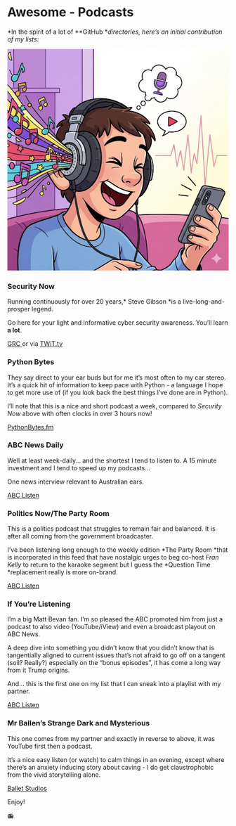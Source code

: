# Awesome - Podcasts  
*In the spirit of a lot of **GitHub **directories, here’s an initial contribution of my lists:*  
  
![Image](Attachments/Image.png)  
  
### Security Now  
Running continuously for over 20 years,* Steve Gibson *is a live-long-and-prosper legend.  
  
Go here for your light and informative cyber security awareness. You’ll learn **a lot**.  
  
[GRC ](https://grc.com/sn)or via [TWiT.tv](https://twit.tv/sn)  
  
### **Python Bytes**  
They say direct to your ear buds but for me it’s most often to my car stereo. It’s a quick hit of information to keep pace with Python - a language I hope to get more use of (if you look back the best things I’ve done are in Python).  
  
I’ll note that this is a nice and short podcast a week, compared to *Security Now* above with often clocks in over 3 hours now!  
  
[PythonBytes.fm](https://pythonbytes.fm)  
###   
### ABC News Daily  
Well at least week-daily… and the shortest I tend to listen to. A 15 minute investment and I tend to speed up my podcasts…  
  
One news interview relevant to Australian ears.  
  
[ABC Listen](https://www.abc.net.au/listen/programs/abc-news-daily)  
  
### Politics Now/The Party Room  
This is a politics podcast that struggles to remain fair and balanced. It is after all coming from the government broadcaster.  
  
I’ve been listening long enough to the weekly edition *The Party Room *that is incorporated in this feed that have nostalgic urges to beg co-host *Fran Kelly* to return to the karaoke segment but I guess the *Question Time *replacement really is more on-brand.  
  
[ABC Listen](https://www.abc.net.au/listen/programs/politics-now)  
  
### If You’re Listening  
I’m a big Matt Bevan fan. I’m so pleased the ABC promoted him from just a podcast to also video (YouTube/iView) and even a broadcast playout on ABC News.  
  
A deep dive into something you didn’t know that you didn’t know that is tangentially aligned to current issues that’s not afraid to go off on a tangent (soil? Really?) especially on the “bonus episodes”, it has come a long way from it Trump origins.  
  
And… this is the first one on my list that I can sneak into a playlist with my partner.  
  
[ABC Listen](https://www.abc.net.au/listen/programs/if-youre-listening)  
  
### Mr Ballen’s Strange Dark and Mysterious  
This one comes from my partner and exactly in reverse to above, it was YouTube first then a podcast.  
  
It’s a nice easy listen (or watch) to calm things in an evening, except where there’s an anxiety inducing story about caving - I do get claustrophobic from the vivid storytelling alone.  
  
[Ballet Studios](https://ballenstudios.com)  
  
Enjoy!  
  
📻  
